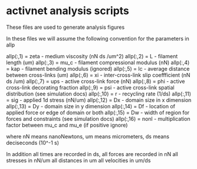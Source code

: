 # activnet analysis scripts

These files are used to generate analysis figures

In these files we will assume the following convention for the parameters in allp


allp(:,1)  = zeta - medium viscosity (nN ds /um^2)
allp(:,2)  = L    - filament length (um)
allp(:,3)  = mu_c - filament compressional modulus (nN)
allp(:,4)  = kap  - filament bending modulus (ignored)
allp(:,5)  = lc   - average distance between cross-links (um)
allp(:,6)  = xi   - inter-cross-link slip coeffficient (nN ds /um)
allp(:,7)  = ups  - active cross-link force (nN)
allp(:,8)  = phi  - active cross-link decorating fraction
allp(:,9)  = psi  - active cross-link spatial distribution (see simulation docs)
allp(:,10) = r    - recycling rate (1/ds)
allp(:,11) = sig  - applied 1d stress (nN/um)
allp(:,12) = Dx   - domain size in x dimension
allp(:,13) = Dy   - domain size in y dimension
allp(:,14) = Df   - location of applied force or edge of domain or both
allp(:,15) = Dw   - width of region for forces and constraints (see simulation docs)
allp(:,16) = nonl - multiplication factor between mu_c and mu_e (if positive ignore)

where nN means nanoNewtons, um means micrometers, ds means deciseconds (10^-1 s)


In addition
all times are recorded in ds,
all forces are recorded in nN
all stresses in nN/um
all distances in um
all velocities in um/ds
